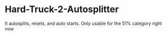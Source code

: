 # Hard-Truck-2-Autosplitter
It autosplits, resets, and auto starts. Only usable for the 51% category right now
